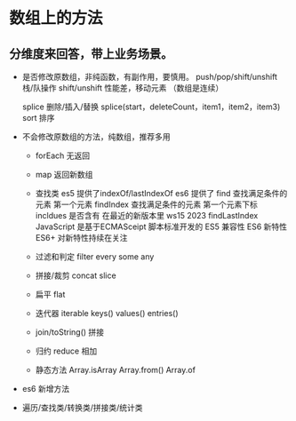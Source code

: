 # 数组上的方法

## 分维度来回答，带上业务场景。

- 是否修改原数组，非纯函数，有副作用，要慎用。
    push/pop/shift/unshift 栈/队操作
    shift/unshift 性能差，移动元素 （数组是连续）

    splice 删除/插入/替换
    splice(start，deleteCount，item1，item2，item3)
    sort 排序
- 不会修改原数组的方法，纯数组，推荐多用
    - forEach 无返回
    - map 返回新数组
    - 查找类 
        es5 提供了indexOf/lastIndexOf
        es6 提供了 find 查找满足条件的元素 第一个元素
        findIndex 查找满足条件的元素 第一个元素下标
        incldues 是否含有
        在最近的新版本里 ws15 2023 findLastIndex
        JavaScript 是基于ECMASceipt 脚本标准开发的
        ES5 兼容性
        ES6 新特性
        ES6+ 对新特性持续在关注

    - 过滤和判定
        filter
        every
        some
        any
    - 拼接/裁剪
        concat slice
    - 扁平
        flat
    - 迭代器 iterable
        keys() values() entries()
    - join/toString() 拼接
    - 归约
        reduce  相加
    - 静态方法
        Array.isArray
        Array.from()
        Array.of
- es6 新增方法
- 遍历/查找类/转换类/拼接类/统计类